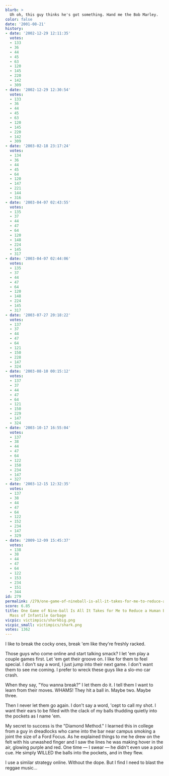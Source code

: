 ```yaml
---
blurb: >
  Uh oh, this guy thinks he's got something. Hand me the Bob Marley.
color: false
date: '2001-08-21'
history:
- date: '2002-12-29 12:11:35'
  votes:
  - 133
  - 36
  - 44
  - 45
  - 63
  - 120
  - 145
  - 220
  - 142
  - 309
- date: '2002-12-29 12:30:54'
  votes:
  - 133
  - 36
  - 44
  - 45
  - 63
  - 120
  - 145
  - 220
  - 142
  - 309
- date: '2003-02-18 23:17:24'
  votes:
  - 134
  - 36
  - 44
  - 45
  - 64
  - 120
  - 147
  - 221
  - 144
  - 316
- date: '2003-04-07 02:43:55'
  votes:
  - 135
  - 37
  - 44
  - 47
  - 64
  - 120
  - 148
  - 224
  - 145
  - 317
- date: '2003-04-07 02:44:06'
  votes:
  - 135
  - 37
  - 44
  - 47
  - 64
  - 120
  - 148
  - 224
  - 145
  - 317
- date: '2003-07-27 20:18:22'
  votes:
  - 137
  - 37
  - 44
  - 47
  - 64
  - 121
  - 150
  - 228
  - 147
  - 324
- date: '2003-08-10 00:15:12'
  votes:
  - 137
  - 37
  - 44
  - 47
  - 64
  - 121
  - 150
  - 229
  - 147
  - 324
- date: '2003-10-17 16:55:04'
  votes:
  - 137
  - 38
  - 44
  - 47
  - 64
  - 122
  - 150
  - 234
  - 147
  - 327
- date: '2003-12-15 12:32:35'
  votes:
  - 137
  - 38
  - 44
  - 47
  - 64
  - 122
  - 152
  - 234
  - 147
  - 329
- date: '2009-12-09 15:45:37'
  votes:
  - 138
  - 38
  - 44
  - 47
  - 64
  - 122
  - 153
  - 234
  - 151
  - 344
id: 279
permalink: /279/one-game-of-nineball-is-all-it-takes-for-me-to-reduce-a-human-being-to-a-shrieking-mass-of-infantile-garbage/
score: 6.85
title: One Game of Nine-ball Is All It Takes for Me to Reduce a Human Being to a Shrieking
  Mass of Infantile Garbage
vicpic: victimpics/sharkbig.png
vicpic_small: victimpics/shark.png
votes: 1362
---
```


I like to break the cocky ones, break 'em like they're freshly racked.

Those guys who come online and start talking smack? I let 'em play a
couple games first. Let 'em get their groove on. I like for them to feel
special. I don't say a word, I just jump into their next game. I don't
want them to see me coming. I prefer to wreck these guys like a slo-mo
car crash.

When they say, "You wanna break?" I let them do it. I tell them I want
to learn from their moves. WHAMS! They hit a ball in. Maybe two. Maybe
three.

Then I never let them go again. I don't say a word, 'cept to call my
shot. I want their ears to be filled with the clack of my balls thudding
quietly into the pockets as I name 'em.

My secret to success is the "Diamond Method." I learned this in college
from a guy in dreadlocks who came into the bar near campus smoking a
joint the size of a Ford Focus. As he explained things to me he drew on
the felt with his unwashed finger and I saw the lines he was making
hover in the air, glowing purple and red. One time — I swear — he
didn't even use a pool cue. He simply WILLED the balls into the pockets,
and in they flew.

I use a similar strategy online. Without the dope. But I find I need to
blast the reggae music...